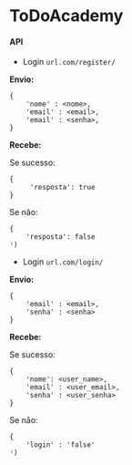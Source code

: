 # ToDoAcademy


#### API

- Login `url.com/register/`

**Envio:**

```
{ 
    'nome' : <nome>,
    'email' : <email>,
    'email' : <senha>,
}
```

**Recebe:**

Se sucesso:

```
{
     'resposta': true
}
```

Se não:

```
{
    'resposta': false
⁾)
```


- Login `url.com/login/`

**Envio:**

```
{ 
    'email' : <email>,
    'senha' : <senha>
}
```

**Recebe:**

Se sucesso:

```
{
    'nome': <user_name>,
    'email' : <user_email>,
    'senha' : <user_senha>
}
```

Se não:

```
{
    'login' : 'false'
⁾)
```
